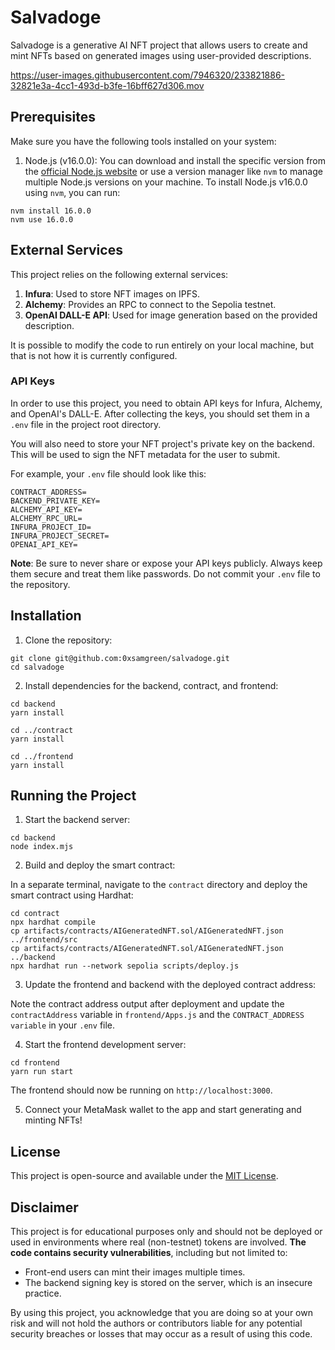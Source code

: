 # Salvadoge

Salvadoge is a generative AI NFT project that allows users to create and mint NFTs based on generated images using user-provided descriptions.

https://user-images.githubusercontent.com/7946320/233821886-32821e3a-4cc1-493d-b3fe-16bff627d306.mov

## Prerequisites

Make sure you have the following tools installed on your system:

1. Node.js (v16.0.0): You can download and install the specific version from the [official Node.js website](https://nodejs.org/en/download/releases/) or use a version manager like `nvm` to manage multiple Node.js versions on your machine. To install Node.js v16.0.0 using `nvm`, you can run:

```
nvm install 16.0.0
nvm use 16.0.0
```

## External Services

This project relies on the following external services:

1. **Infura**: Used to store NFT images on IPFS.
2. **Alchemy**: Provides an RPC to connect to the Sepolia testnet.
3. **OpenAI DALL-E API**: Used for image generation based on the provided description.

It is possible to modify the code to run entirely on your local machine, but that is not how it is currently configured.

### API Keys

In order to use this project, you need to obtain API keys for Infura, Alchemy, and OpenAI's DALL-E. After collecting the keys, you should set them in a `.env` file in the project root directory.

You will also need to store your NFT project's private key on the backend. This will be used to sign the NFT metadata for the user to submit.

For example, your `.env` file should look like this:

```
CONTRACT_ADDRESS=
BACKEND_PRIVATE_KEY=
ALCHEMY_API_KEY=
ALCHEMY_RPC_URL=
INFURA_PROJECT_ID=
INFURA_PROJECT_SECRET=
OPENAI_API_KEY=
```

**Note**: Be sure to never share or expose your API keys publicly. Always keep them secure and treat them like passwords. Do not commit your `.env` file to the repository.


## Installation

1. Clone the repository:

```
git clone git@github.com:0xsamgreen/salvadoge.git
cd salvadoge
```

2. Install dependencies for the backend, contract, and frontend:

```
cd backend
yarn install

cd ../contract
yarn install

cd ../frontend
yarn install
```

## Running the Project

1. Start the backend server:

```
cd backend
node index.mjs
```

2. Build and deploy the smart contract:

In a separate terminal, navigate to the `contract` directory and deploy the smart contract using Hardhat:

```
cd contract
npx hardhat compile
cp artifacts/contracts/AIGeneratedNFT.sol/AIGeneratedNFT.json ../frontend/src
cp artifacts/contracts/AIGeneratedNFT.sol/AIGeneratedNFT.json ../backend
npx hardhat run --network sepolia scripts/deploy.js
```

3. Update the frontend and backend with the deployed contract address:

Note the contract address output after deployment and update the `contractAddress` variable in `frontend/Apps.js` and the `CONTRACT_ADDRESS variable` in your `.env` file.

4. Start the frontend development server:

```
cd frontend
yarn run start
```

The frontend should now be running on `http://localhost:3000`.

5. Connect your MetaMask wallet to the app and start generating and minting NFTs!


## License

This project is open-source and available under the [MIT License](LICENSE).

## Disclaimer

This project is for educational purposes only and should not be deployed or used in environments where real (non-testnet) tokens are involved. **The code contains security vulnerabilities**, including but not limited to:

- Front-end users can mint their images multiple times.
- The backend signing key is stored on the server, which is an insecure practice.

By using this project, you acknowledge that you are doing so at your own risk and will not hold the authors or contributors liable for any potential security breaches or losses that may occur as a result of using this code.

